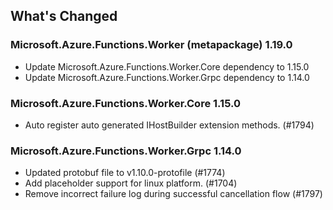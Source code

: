 ## What's Changed

<!-- Please add your release notes in the following format:
- My change description (#PR/#issue)
-->

### Microsoft.Azure.Functions.Worker (metapackage) 1.19.0

- Update Microsoft.Azure.Functions.Worker.Core dependency to 1.15.0
- Update Microsoft.Azure.Functions.Worker.Grpc dependency to 1.14.0


### Microsoft.Azure.Functions.Worker.Core 1.15.0

- Auto register auto generated IHostBuilder extension methods. (#1794)

### Microsoft.Azure.Functions.Worker.Grpc 1.14.0

- Updated protobuf file to v1.10.0-protofile (#1774)
- Add placeholder support for linux platform. (#1704)
- Remove incorrect failure log during successful cancellation flow (#1797)
